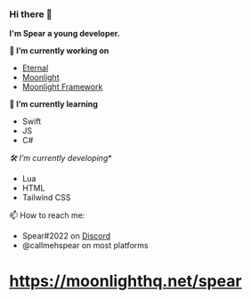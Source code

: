 ### Hi there 👋

**I'm Spear a young developer.**

**🔭 I’m currently working on**
- <a href="https://itseternal.net">Eternal</a>
- <a href="https://moonlighthq.net">Moonlight</a>
- <a href="https://github.com/callmehSpear/Moonlight-Framework">Moonlight Framework</a>

**🌱 I’m currently learning**
- Swift
- JS
- C#

*🛠️ I’m currently developing**
- Lua
- HTML
- Tailwind CSS

📫 How to reach me:
- Spear#2022 on <a href="https://discord.com">Discord</a>
- @callmehspear on most platforms

# https://moonlighthq.net/spear
